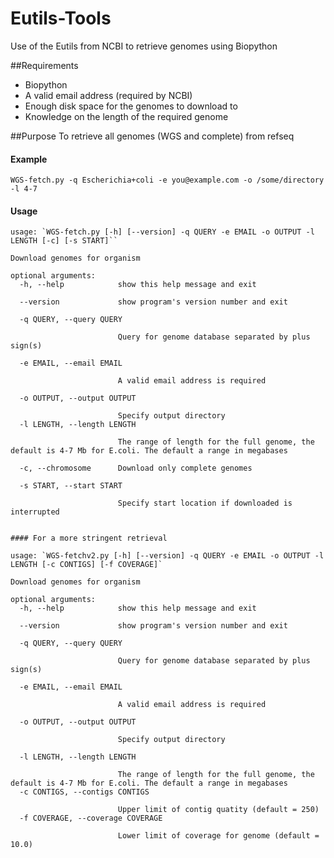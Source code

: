 # Eutils-Tools
Use of the Eutils from NCBI to retrieve genomes using Biopython

##Requirements
- Biopython
- A valid email address (required by NCBI)
- Enough disk space for the genomes to download to
- Knowledge on the length of the required genome


##Purpose
To retrieve all genomes (WGS and complete) from refseq

#### Example
`WGS-fetch.py -q Escherichia+coli -e you@example.com -o /some/directory -l 4-7`


#### Usage
```
usage: `WGS-fetch.py [-h] [--version] -q QUERY -e EMAIL -o OUTPUT -l LENGTH [-c] [-s START]``

Download genomes for organism

optional arguments:
  -h, --help            show this help message and exit
  
  --version             show program's version number and exit
  
  -q QUERY, --query QUERY
  
                        Query for genome database separated by plus sign(s)
                        
  -e EMAIL, --email EMAIL
  
                        A valid email address is required
                        
  -o OUTPUT, --output OUTPUT
  
                        Specify output directory
  -l LENGTH, --length LENGTH
  
                        The range of length for the full genome, the default is 4-7 Mb for E.coli. The default a range in megabases
                        
  -c, --chromosome      Download only complete genomes
  
  -s START, --start START
  
                        Specify start location if downloaded is interrupted


#### For a more stringent retrieval

usage: `WGS-fetchv2.py [-h] [--version] -q QUERY -e EMAIL -o OUTPUT -l LENGTH [-c CONTIGS] [-f COVERAGE]`

Download genomes for organism

optional arguments:
  -h, --help            show this help message and exit
  
  --version             show program's version number and exit
  
  -q QUERY, --query QUERY
  
                        Query for genome database separated by plus sign(s)
                        
  -e EMAIL, --email EMAIL
  
                        A valid email address is required
                        
  -o OUTPUT, --output OUTPUT
  
                        Specify output directory
                        
  -l LENGTH, --length LENGTH
  
                        The range of length for the full genome, the default is 4-7 Mb for E.coli. The default a range in megabases
  -c CONTIGS, --contigs CONTIGS
  
                        Upper limit of contig quatity (default = 250)
  -f COVERAGE, --coverage COVERAGE
  
                        Lower limit of coverage for genome (default = 10.0)
```
